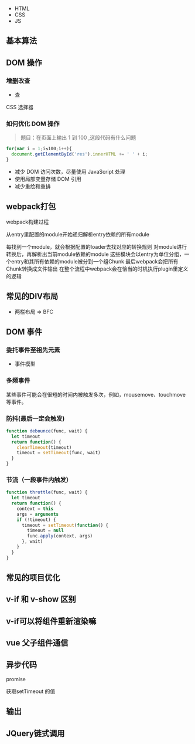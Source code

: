 - HTML
- CSS
- JS

## 基本算法

## DOM 操作

### 增删改查

- 查

CSS 选择器

### 如何优化 DOM 操作

> 题目：在页面上输出 1 到 100 ,这段代码有什么问题

```js
for(var i = 1;i≤100;i++){
  document.getElementById('res').innerHTML += ' ' + i;
}

```

- 减少 DOM 访问次数，尽量使用 JavaScript 处理
- 使用局部变量存储 DOM 引用
- 减少重绘和重排


## webpack打包

webpack构建过程

从entry里配置的module开始递归解析entry依赖的所有module

每找到一个module，就会根据配置的loader去找对应的转换规则
对module进行转换后，再解析出当前module依赖的module
这些模块会以entry为单位分组，一个entry和其所有依赖的module被分到一个组Chunk
最后webpack会把所有Chunk转换成文件输出
在整个流程中webpack会在恰当的时机执行plugin里定义的逻辑

## 常见的DIV布局

- 两栏布局  => BFC

## DOM 事件

### 委托事件至祖先元素

- 事件模型

### 多频事件

某些事件可能会在很短的时间内被触发多次，例如，mousemove、touchmove 等事件。

### 防抖(最后一定会触发)

```js
function debounce(func, wait) {
  let timeout
  return function() {
    clearTimeout(timeout)
    timeout = setTimeout(func, wait)
  }
}
```

### 节流（一段事件内触发）

```js
function throttle(func, wait) {
  let timeout
  return function() {
    context = this
    args = arguments
    if (!timeout) {
      timeout = setTimeout(function() {
        timeout = null
        func.apply(context, args)
      }, wait)
    }
  }
}
```
## 常见的项目优化


## v-if 和 v-show 区别

## v-if可以将组件重新渲染嘛

## vue 父子组件通信

## 异步代码 

promise

获取setTimeout 的值

## 输出

## JQuery链式调用